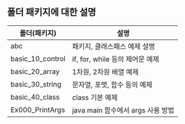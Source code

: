 ## 폴더 패키지에 대한 설명 
| 폴더(패키지) | 설명 |
| ------ | ----------- |
| abc   | 패키지, 클래스패스 예제 설명 |
| basic_10_control | if, for, while 등의 제어문 예제 |
| basic_20_array   | 1차원, 2차원 배열 예제 |
| basic_30_string  | 문자열, 포맷, 함수 등의 예제 |
| basic_40_class   | class 기본 예제 |
| Ex000_PrintArgs  | java main 함수에서 args 사용 방법 |
